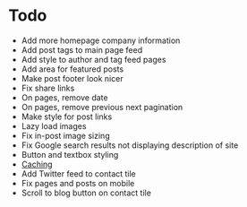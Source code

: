 # Todo
- Add more homepage company information
- Add post tags to main page feed
- Add style to author and tag feed pages
- Add area for featured posts
- Make post footer look nicer
- Fix share links
- On pages, remove date
- On pages, remove previous next pagination
- Make style for post links
- Lazy load images
- Fix in-post image sizing
- Fix Google search results not displaying description of site
- Button and textbox styling
- [Caching](https://developers.google.com/speed/docs/insights/LeverageBrowserCaching)
- Add Twitter feed to contact tile
- Fix pages and posts on mobile
- Scroll to blog button on contact tile
